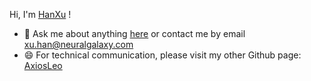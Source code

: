 Hi, I'm [HanXu](https://hanxv.cn) !

- 💬 Ask me about anything [here](https://github.com/hanxu-ng/hanxu-ng/issues) or contact me by email xu.han@neuralgalaxy.com
- 😄 For technical communication, please visit my other Github page: [AxiosLeo](https://github.com/AxiosLeo)
